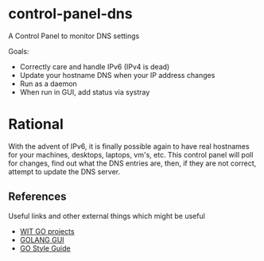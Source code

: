 # control-panel-dns

A Control Panel to monitor DNS settings

Goals:

* Correctly care and handle IPv6 (IPv4 is dead)
* Update your hostname DNS when your IP address changes
* Run as a daemon
* When run in GUI, add status via systray

# Rational

With the advent of IPv6, it is finally possible again to have real hostnames for
your machines, desktops, laptops, vm's, etc. This control panel will poll for
changes, find out what the DNS entries are, then, if they are not correct, attempt
to update the DNS server.

## References

Useful links and other
external things which might be useful

* [WIT GO projects](http://go.wit.com/)
* [GOLANG GUI](https://go.wit.com/gui)
* [GO Style Guide](https://google.github.io/styleguide/go/index)
